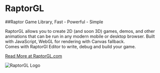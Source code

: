 RaptorGL
========

##Raptor Game Library, Fast - Powerful - Simple  
  
RaptorGL allows you to create 2D (and soon 3D) games, demos, and other animations that can be run in any modern mobile or desktop browser. Built with JavaScript, WebGL for rendering with Canvas fallback.  
Comes with RaptorGl Editor to write, debug and build your game.  
  
[Read More at RaptorGL.com](http://www.raptorgl.com)  
  
![RaptorGL Logo](http://raptorgl.com/static/img/rgl-head-logo260x388.png)
